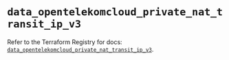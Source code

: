 # `data_opentelekomcloud_private_nat_transit_ip_v3`

Refer to the Terraform Registry for docs: [`data_opentelekomcloud_private_nat_transit_ip_v3`](https://registry.terraform.io/providers/opentelekomcloud/opentelekomcloud/1.36.51/docs/data-sources/private_nat_transit_ip_v3).
